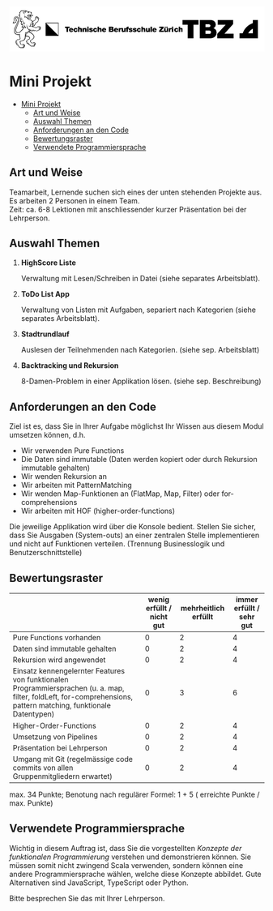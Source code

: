 ![TBZ Logo](../x_gitres/tbz_logo.png)
# Mini Projekt


<!-- TOC -->
- [Mini Projekt](#mini-projekt)
  - [Art und Weise](#art-und-weise)
  - [Auswahl Themen](#auswahl-themen)
  - [Anforderungen an den Code](#anforderungen-an-den-code)
  - [Bewertungsraster](#bewertungsraster)
  - [Verwendete Programmiersprache](#verwendete-programmiersprache)
  
<!-- TOC -->

## Art und Weise

Teamarbeit, Lernende suchen sich eines der unten stehenden Projekte aus. Es arbeiten 2 Personen in einem Team. </br>
Zeit: ca. 6-8 Lektionen mit anschliessender kurzer Präsentation bei der Lehrperson.

## Auswahl Themen

1.	**HighScore Liste**

    Verwaltung mit Lesen/Schreiben in Datei (siehe separates Arbeitsblatt).
2.	**ToDo List App**

    Verwaltung von Listen mit Aufgaben, separiert nach Kategorien (siehe separates Arbeitsblatt).
3.	**Stadtrundlauf**

    Auslesen der Teilnehmenden nach Kategorien. (siehe sep. Arbeitsblatt) 
4.	**Backtracking und Rekursion**

    8-Damen-Problem in einer Applikation lösen. (siehe sep. Beschreibung)


## Anforderungen an den Code
Ziel ist es, dass Sie in Ihrer Aufgabe möglichst Ihr Wissen aus diesem Modul umsetzen können, d.h.
* Wir verwenden Pure Functions
* Die Daten sind immutable (Daten werden kopiert oder durch Rekursion immutable gehalten)
* Wir wenden Rekursion an
* Wir arbeiten mit PatternMatching
* Wir wenden Map-Funktionen an (FlatMap, Map, Filter) oder for-comprehensions
* Wir arbeiten mit HOF (higher-order-functions) 

Die jeweilige Applikation wird über die Konsole bedient.
Stellen Sie sicher, dass Sie Ausgaben (System-outs) an einer zentralen Stelle implementieren und nicht auf Funktionen verteilen. (Trennung Businesslogik und Benutzerschnittstelle)


## Bewertungsraster

|                                                                                                                                                                   | wenig erfüllt / nicht gut | mehrheitlich erfüllt | immer erfüllt / sehr gut |
|-------------------------------------------------------------------------------------------------------------------------------------------------------------------|---------------------------|----------------------|--------------------------|
| Pure Functions vorhanden                                                                                                                                          | 0                         | 2                    | 4                        |
| Daten sind immutable gehalten                                                                                                                                     | 0                         | 2                    | 4                        |
| Rekursion wird angewendet                                                                                                                                         | 0                         | 2                    | 4                        |
| Einsatz kennengelernter Features von funktionalen Programmiersprachen (u. a. map, filter, foldLeft, for-comprehensions, pattern matching, funktionale Datentypen) | 0                         | 3                    | 6                        |
| Higher-Order-Functions                                                                                                                                            | 0                         | 2                    | 4                        |
| Umsetzung von Pipelines                                                                                                                                           | 0                         | 2                    | 4                        |
| Präsentation bei Lehrperson                                                                                                                                       | 0                         | 2                    | 4                        |
| Umgang mit Git (regelmässige code commits von allen Gruppenmitgliedern erwartet)                                                                                  | 0                         | 2                    | 4                        |

max. 34 Punkte; Benotung nach regulärer Formel: 1 + 5 ( erreichte Punkte / max.
Punkte)

## Verwendete Programmiersprache
Wichtig in diesem Auftrag ist, dass Sie die vorgestellten *Konzepte der
funktionalen Programmierung* verstehen und demonstrieren können. Sie müssen
somit nicht zwingend Scala verwenden, sondern können eine andere
Programmiersprache wählen, welche diese Konzepte abbildet. Gute Alternativen
sind JavaScript, TypeScript oder Python.

Bitte besprechen Sie das mit Ihrer Lehrperson.
